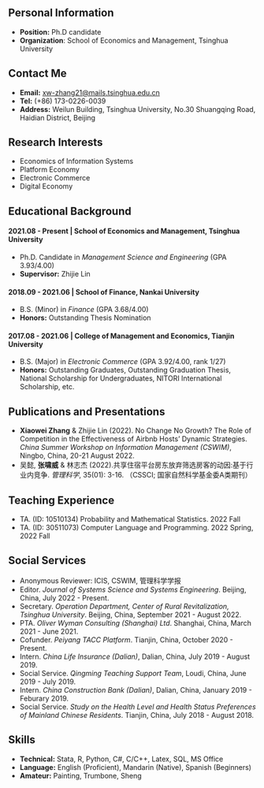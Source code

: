 ## Personal Information
- **Position:** Ph.D candidate
- **Organization**: School of Economics and Management, Tsinghua University

## Contact Me
- **Email:** xw-zhang21@mails.tsinghua.edu.cn
- **Tel:** (+86) 173-0226-0039
- **Address:** Weilun Building, Tsinghua University, No.30 Shuangqing Road, Haidian District, Beijing

## Research Interests
- Economics of Information Systems
- Platform Economy
- Electronic Commerce
- Digital Economy

## Educational Background
#### 2021.08 - Present | School of Economics and Management, Tsinghua University
- Ph.D. Candidate in *Management Science and Engineering* (GPA 3.93/4.00)
- **Supervisor:** Zhijie Lin

#### 2018.09 - 2021.06 | School of Finance, Nankai University
- B.S. (Minor) in *Finance* (GPA 3.68/4.00)
- **Honors:** Outstanding Thesis Nomination

#### 2017.08 - 2021.06 | College of Management and Economics, Tianjin University
- B.S. (Major) in *Electronic Commerce* (GPA 3.92/4.00, rank 1/27)
- **Honors:** Outstanding Graduates, Outstanding Graduation Thesis, National Scholarship for Undergraduates, NITORI International Scholarship, etc.

## Publications and Presentations
- **Xiaowei Zhang** & Zhijie Lin (2022). No Change No Growth? The Role of Competition in the Effectiveness of Airbnb Hosts’ Dynamic Strategies. *China Summer Workshop on
Information Management (CSWIM)*, Ningbo, China, 20-21 August 2022.
- 吴懿, **张啸威** & 林志杰 (2022).共享住宿平台房东放弃筛选房客的动因:基于行业内竞争. *管理科学*, 35(01): 3-16. （CSSCI; 国家自然科学基金委A类期刊）

## Teaching Experience
- TA. (ID: 10510134) Probability and Mathematical Statistics. 2022 Fall
- TA. (ID: 30511073) Computer Language and Programming. 2022 Spring, 2022 Fall

## Social Services
- Anonymous Reviewer: ICIS, CSWIM, 管理科学学报
- Editor. *Journal of Systems Science and Systems Engineering*. Beijing, China, July 2022 - Present.
- Secretary. *Operation Department, Center of Rural Revitalization, Tsinghua University*. Beijing, China, September 2021 - August 2022.
- PTA. *Oliver Wyman Consulting (Shanghai) Ltd*. Shanghai, China, March 2021 - June 2021.
- Cofunder. *Peiyang TACC Platform*. Tianjin, China, October 2020 - Present.
- Intern. *China Life Insurance (Dalian)*, Dalian, China, July 2019 - August 2019.
- Social Service. *Qingming Teaching Support Team*, Loudi, China, June 2019 - July 2019.
- Intern. *China Construction Bank (Dalian)*, Dalian, China, January 2019 - Feburary 2019.
- Social Service. *Study on the Health Level and Health Status Preferences of Mainland Chinese Residents*. Tianjin, China, July 2018 - August 2018.

## Skills
- **Technical:** Stata, R, Python, C#, C/C++, Latex, SQL, MS Office
- **Language:** English (Proficient), Mandarin (Native), Spanish (Beginners)
- **Amateur:** Painting, Trumbone, Sheng

